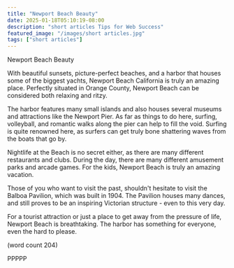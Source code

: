 ```yaml
---
title: "Newport Beach Beauty"
date: 2025-01-18T05:10:19-08:00
description: "short articles Tips for Web Success"
featured_image: "/images/short articles.jpg"
tags: ["short articles"]
---
```


Newport Beach Beauty

With beautiful sunsets, picture-perfect beaches, and
a harbor that houses some of the biggest yachts, Newport
Beach California is truly an amazing place.  Perfectly
situated in Orange County, Newport Beach can be considered
both relaxing and ritzy.

The harbor features many small islands and also houses 
several museums and attractions like the Newport Pier.  As
far as things to do here, surfing, volleyball, and romantic
walks along the pier can help to fill the void.  Surfing is 
quite renowned here, as surfers can get truly bone shattering
waves from the boats that go by.

Nightlife at the Beach is no secret either, as there are 
many different restaurants and clubs.  During the day, there
are many different amusement parks and arcade games.  For 
the kids, Newport Beach is truly an amazing vacation.

Those of you who want to visit the past, shouldn't hesitate
to visit the Balboa Pavilion, which was built in 1904.  The
Pavilion houses many dances, and still proves to be an 
inspiring Victorian structure - even to this very day.

For a tourist attraction or just a place to get away from the
pressure of life, Newport Beach is breathtaking.  The harbor 
has something for everyone, even the hard to please.

(word count 204)

PPPPP
